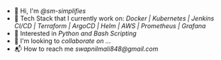 - 👋 Hi, I'm _@sm-simplifies_
- 📌 Tech Stack that I currently work on: _Docker | Kubernetes | Jenkins CI/CD | Terraform | ArgoCD | Helm | AWS | Prometheus | Grafana_
- 👀 Interested in _Python and Bash Scripting_
- 👥 I'm looking to _collaborate on ..._
- 📬 How to reach me _swapnilmali848@gmail.com_
